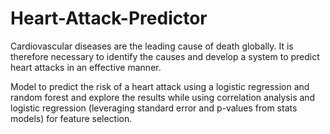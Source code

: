 # Heart-Attack-Predictor
Cardiovascular diseases are the leading cause of death globally. It is therefore necessary to identify the causes and develop a system to predict heart attacks in an effective manner.

Model to predict the risk of a heart attack using a logistic regression and random forest and explore the results while using correlation analysis and logistic regression (leveraging standard error and p-values from stats models) for feature selection.
